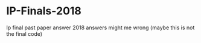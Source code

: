 # IP-Finals-2018
Ip final past paper answer 2018
answers might me wrong (maybe this is not the final code)
